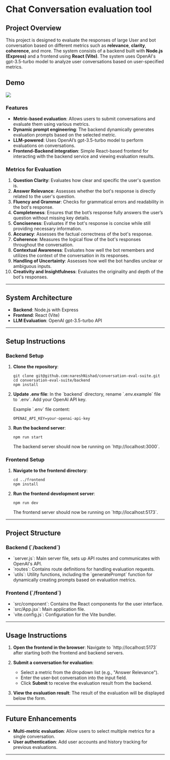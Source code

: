 # Chat Conversation evaluation tool

## Project Overview

This project is designed to evaluate the responses of large User and bot conversation based on different metrics such as **relevance**, **clarity**, **coherence**, and more. The system consists of a backend built with **Node.js (Express)** and a frontend using **React (Vite)**. The system uses OpenAI's gpt-3.5-turbo model to analyze user conversations based on user-specified metrics.

## Demo

![](./demo.gif)

### Features

- **Metric-based evaluation**: Allows users to submit conversations and evaluate them using various metrics.
- **Dynamic prompt engineering**: The backend dynamically generates evaluation prompts based on the selected metric.
- **LLM-powered**: Uses OpenAI’s gpt-3.5-turbo model to perform evaluations on conversations.
- **Frontend-Backend integration**: Simple React-based frontend for interacting with the backend service and viewing evaluation results.

### Metrics for Evaluation

1. **Question Clarity**: Evaluates how clear and specific the user's question is.
2. **Answer Relevance**: Assesses whether the bot's response is directly related to the user's question.
3. **Fluency and Grammar**: Checks for grammatical errors and readability in the bot's response.
4. **Completeness**: Ensures that the bot’s response fully answers the user’s question without missing key details.
5. **Conciseness**: Evaluates if the bot's response is concise while still providing necessary information.
6. **Accuracy**: Assesses the factual correctness of the bot's response.
7. **Coherence**: Measures the logical flow of the bot's responses throughout the conversation.
8. **Contextual Awareness**: Evaluates how well the bot remembers and utilizes the context of the conversation in its responses.
9. **Handling of Uncertainty**: Assesses how well the bot handles unclear or ambiguous inputs.
10. **Creativity and Insightfulness**: Evaluates the originality and depth of the bot's responses.

---

## System Architecture

- **Backend**: Node.js with Express
- **Frontend**: React (Vite)
- **LLM Evaluation**: OpenAI gpt-3.5-turbo API

---

## Setup Instructions

### Backend Setup

1. **Clone the repository**:

   ```
   git clone git@github.com:nareshNishad/conversation-eval-suite.git
   cd conversation-eval-suite/backend
   npm install
   ```

2. **Update .env file**:
   In the \`backend\` directory, rename \`.env.example\` file to \`.env\`. Add your OpenAI API key.

   Example \`.env\` file content:

   ```
   OPENAI_API_KEY=your-openai-api-key
   ```

3. **Run the backend server**:

   ```
   npm run start
   ```

   The backend server should now be running on \`http://localhost:3000\`.

### Frontend Setup

1. **Navigate to the frontend directory**:

   ```
   cd ../frontend
   npm install
   ```

2. **Run the frontend development server**:

   ```
   npm run dev
   ```

   The frontend server should now be running on \`http://localhost:5173\`.

---

## Project Structure

### Backend (\`/backend\`)

- \`server.js\`: Main server file, sets up API routes and communicates with OpenAI's API.
- \`routes\`: Contains route definitions for handling evaluation requests.
- \`utils\`: Utility functions, including the \`generatePrompt\` function for dynamically creating prompts based on evaluation metrics.

### Frontend (\`/frontend\`)

- \`src/component\`: Contains the React components for the user interface.
- \`src/App.jsx\`: Main application file.
- \`vite.config.js\`: Configuration for the Vite bundler.

---

## Usage Instructions

1. **Open the frontend in the browser**:
   Navigate to \`http://localhost:5173\` after starting both the frontend and backend servers.

2. **Submit a conversation for evaluation**:

   - Select a metric from the dropdown list (e.g., "Answer Relevance").
   - Enter the user-bot conversation into the input field.
   - Click **Submit** to receive the evaluation result from the backend.

3. **View the evaluation result**:
   The result of the evaluation will be displayed below the form.

---

## Future Enhancements

- **Multi-metric evaluation**: Allow users to select multiple metrics for a single conversation.
- **User authentication**: Add user accounts and history tracking for previous evaluations.

---

